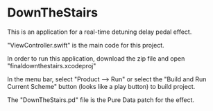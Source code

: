# DownTheStairs
This is an application for a real-time detuning delay pedal effect.

"ViewController.swift" is the main code for this project.

In order to run this application, download the zip file and open "finaldownthestairs.xcodeproj"

In the menu bar, select "Product --> Run" or select the "Build and Run Current Scheme" button (looks like a play button) to build project. 

The "DownTheStairs.pd" file is the Pure Data patch for the effect.
